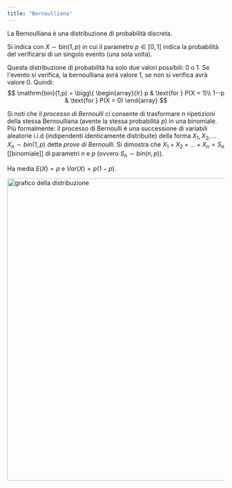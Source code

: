 ```yaml
---
title: "Bernoulliana"
---
```

La Bernoulliana è una distribuzione di probabilità discreta.

Si indica con $X \sim \mathrm{bin}(1, p)$ in cui il parametro $p \in [0,1]$ indica la probabilità del verificarsi di un singolo evento (una sola volta).

Questa distribuzione di probabilità ha solo due valori possibili: $0$ o $1$. Se l'evento si verifica, la bernoulliana avrà valore $1$, se non si verifica avrà valore $0$. Quindi:
$$
\mathrm{bin}(1,p) = \bigg\{
    \begin{array}{lr}
        p & \text{for } P(X = 1)\\
        1--p & \text{for } P(X = 0)
    \end{array}
$$

Si noti che il _processo di Bernoulli_ ci consente di trasformare $n$ ripetizioni della stessa Bernoulliana (avente la stessa probabilità $p$) in una binomiale.
Più formalmente: il processo di Bernoulli è una successione di variabili aleatorie i.i.d (indipendenti identicamente distribuite) della forma $X_1, X_2, \ldots X_n \sim bin(1,p)$ dette _prove di Bernoulli_. Si dimostra che $X_1 + X_2 + \ldots + X_n = S_n$ [[binomiale]] di parametri $n$ e $p$ (ovvero $S_n \sim bin(n,p)$).

Ha media $E(X) = p$ e $Var(X) = p(1-p)$.

<img src="https://upload.wikimedia.org/wikipedia/commons/7/74/Bernoulli_Distribution.PNG" alt="grafico della distribuzione" width=700>

